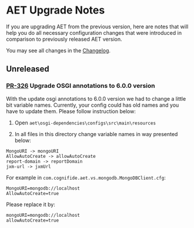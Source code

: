 # AET Upgrade Notes

If you are upgrading AET from the previous version, here are notes that will help you do all 
necessary configuration changes that were introduced in comparison to previously released AET version.

You may see all changes in the [Changelog](https://github.com/Cognifide/aet/blob/master/CHANGELOG.md).

## Unreleased

### [PR-326](https://github.com/Cognifide/aet/pull/326) Upgrade OSGI annotations to 6.0.0 version

With the update osgi annotations to 6.0.0 version we had to change a little bit variable names. Currently, your config could has old names and you have to update them. Please follow instruction below:

1. Open `aet\osgi-dependencies\configs\src\main\resources`

2. In all files in this directory change variable names in way presented below:
```
MongoURI -> mongoURI
AllowAutoCreate -> allowAutoCreate
report-domain -> reportDomain
jxm-url -> jxmUrl
```

For example in `com.cognifide.aet.vs.mongodb.MongoDBClient.cfg`:
```
MongoURI=mongodb://localhost
AllowAutoCreate=true
```

Please replace it by:
```
mongoURI=mongodb://localhost
allowAutoCreate=true
```

